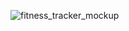 ![fitness_tracker_mockup](https://github.com/Momen-Abdallah/fitness-tracker/assets/82732526/3f0d5310-ec1d-4fa1-9906-4c861b55e2f0)
